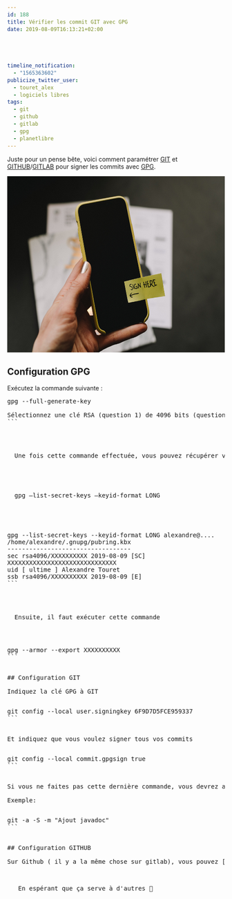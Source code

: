 ```yaml
---
id: 188
title: Vérifier les commit GIT avec GPG
date: 2019-08-09T16:13:21+02:00




timeline_notification:
  - "1565363602"
publicize_twitter_user:
  - touret_alex
  - logiciels libres
tags:
  - git
  - github
  - gitlab
  - gpg
  - planetlibre
---
```

Juste pour un pense bête, voici comment paramétrer [GIT](https://git-scm.com/) et [GITHUB](https://github.com/)/[GITLAB](https://about.gitlab.com/) pour signer les commits avec [GPG](https://gnupg.org).

<img loading="lazy" class="aligncenter wp-image-196 size-large" src="/assets/images/2019/08/kelly-sikkema-c3rk5toz0qa-unsplash.jpg?w=612" alt="" width="612" height="408" /> 

## Configuration GPG

Exécutez la commande suivante :

<pre class="prettyprint prettyprinted"><span class="s1"><span class="pln">gpg --full-generate-key

Sélectionnez une clé RSA (question 1) de 4096 bits (question 2).</span></span>
```


<p class="prettyprint prettyprinted">
  <span class="s1"><span class="pln">Une fois cette commande effectuée, vous pouvez récupérer votre clé GPG avec cette commande:</span></span>
</p>

<p class="prettyprint prettyprinted">
  <span class="s1"><span class="pln">gpg &#8211;list-secret-keys &#8211;keyid-format LONG<br /> </span></span>
</p>

<pre>gpg --list-secret-keys --keyid-format LONG alexandre@....
/home/alexandre/.gnupg/pubring.kbx
----------------------------------
sec rsa4096/XXXXXXXXXX 2019-08-09 [SC]
XXXXXXXXXXXXXXXXXXXXXXXXXXXXXX
uid [ ultime ] Alexandre Touret <mon.mail.github.ou.gitlab@monprovider.fr>
ssb rsa4096/XXXXXXXXXX 2019-08-09 [E]
```


<p class="prettyprint prettyprinted">
  <span class="s1"><span class="pln">Ensuite, il faut exécuter cette commande </span></span>
</p>

<pre>gpg --armor --export XXXXXXXXXX
```


## Configuration GIT

Indiquez la clé GPG à GIT

<pre>git config --local user.signingkey 6F9D7D5FCE959337
```


Et indiquez que vous voulez signer tous vos commits

<pre><span class="s1"><span class="pln">git </span></span><span class="s1"><span class="pln">config </span><span class="pun">--</span><span class="kwd">local </span><span class="pln">commit</span><span class="pun">.</span><span class="pln">gpgsign </span><span class="kwd">true</span></span>
```


Si vous ne faites pas cette dernière commande, vous devrez ajouter l'option -S à chaque exécution de la commande git commit.

Exemple:

<pre>git -a -S -m "Ajout javadoc"
```


## Configuration GITHUB

Sur Github ( il y a la même chose sur gitlab), vous pouvez [dans vos paramètres](https://github.com/settings/keys) ajouter cette clé . De cette manière, vos prochains commits envoyés seront vérifiés.

<p class="prettyprint prettyprinted">
  <span class="s1"><span class="pln"> En espérant que ça serve à d'autres 🙂<br /> </span></span>
</p>